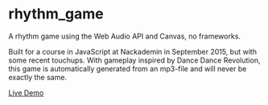 # rhythm_game
A rhythm game using the Web Audio API and Canvas, no frameworks.

Built for a course in JavaScript at Nackademin in September 2015, but with some recent touchups. With gameplay inspired by Dance Dance Revolution, this game is automatically generated from an mp3-file and will never be exactly the same. 

[Live Demo](http://rhythm.mikaelagrundin.com)
